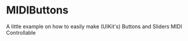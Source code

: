 # MIDIButtons
A little example on how to easily make (UIKit's) Buttons and Sliders MIDI Controllable

